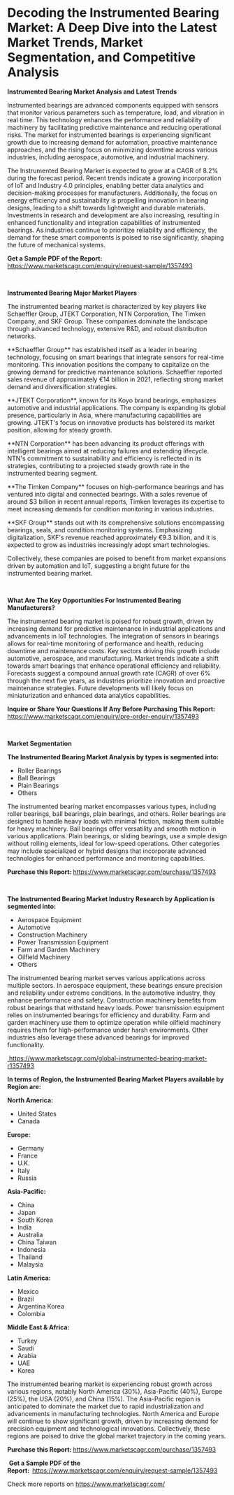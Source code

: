 <p><h1>Decoding the Instrumented Bearing Market: A Deep Dive into the Latest Market Trends, Market Segmentation, and Competitive Analysis</h1></p><p><strong>Instrumented Bearing Market Analysis and Latest Trends</strong></p>
<p><p>Instrumented bearings are advanced components equipped with sensors that monitor various parameters such as temperature, load, and vibration in real time. This technology enhances the performance and reliability of machinery by facilitating predictive maintenance and reducing operational risks. The market for instrumented bearings is experiencing significant growth due to increasing demand for automation, proactive maintenance approaches, and the rising focus on minimizing downtime across various industries, including aerospace, automotive, and industrial machinery.</p><p>The Instrumented Bearing Market is expected to grow at a CAGR of 8.2% during the forecast period. Recent trends indicate a growing incorporation of IoT and Industry 4.0 principles, enabling better data analytics and decision-making processes for manufacturers. Additionally, the focus on energy efficiency and sustainability is propelling innovation in bearing designs, leading to a shift towards lightweight and durable materials. Investments in research and development are also increasing, resulting in enhanced functionality and integration capabilities of instrumented bearings. As industries continue to prioritize reliability and efficiency, the demand for these smart components is poised to rise significantly, shaping the future of mechanical systems.</p></p>
<p><strong>Get a Sample PDF of the Report:&nbsp;</strong> <a href="https://www.marketscagr.com/enquiry/request-sample/1357493?utm_campaign=2031&utm_medium=2&utm_source=Github&utm_content=ia&utm_term=24022025&utm_id=instrumented-bearing">https://www.marketscagr.com/enquiry/request-sample/1357493</a></p>
<p>&nbsp;</p>
<p><strong>Instrumented Bearing Major Market Players</strong></p>
<p><p>The instrumented bearing market is characterized by key players like Schaeffler Group, JTEKT Corporation, NTN Corporation, The Timken Company, and SKF Group. These companies dominate the landscape through advanced technology, extensive R&D, and robust distribution networks.</p><p>**Schaeffler Group** has established itself as a leader in bearing technology, focusing on smart bearings that integrate sensors for real-time monitoring. This innovation positions the company to capitalize on the growing demand for predictive maintenance solutions. Schaeffler reported sales revenue of approximately €14 billion in 2021, reflecting strong market demand and diversification strategies.</p><p>**JTEKT Corporation**, known for its Koyo brand bearings, emphasizes automotive and industrial applications. The company is expanding its global presence, particularly in Asia, where manufacturing capabilities are growing. JTEKT's focus on innovative products has bolstered its market position, allowing for steady growth. </p><p>**NTN Corporation** has been advancing its product offerings with intelligent bearings aimed at reducing failures and extending lifecycle. NTN's commitment to sustainability and efficiency is reflected in its strategies, contributing to a projected steady growth rate in the instrumented bearing segment.</p><p>**The Timken Company** focuses on high-performance bearings and has ventured into digital and connected bearings. With a sales revenue of around $3 billion in recent annual reports, Timken leverages its expertise to meet increasing demands for condition monitoring in various industries.</p><p>**SKF Group** stands out with its comprehensive solutions encompassing bearings, seals, and condition monitoring systems. Emphasizing digitalization, SKF's revenue reached approximately €9.3 billion, and it is expected to grow as industries increasingly adopt smart technologies.</p><p>Collectively, these companies are poised to benefit from market expansions driven by automation and IoT, suggesting a bright future for the instrumented bearing market.</p></p>
<p>&nbsp;</p>
<p><strong>What Are The Key Opportunities For Instrumented Bearing Manufacturers?</strong></p>
<p><p>The instrumented bearing market is poised for robust growth, driven by increasing demand for predictive maintenance in industrial applications and advancements in IoT technologies. The integration of sensors in bearings allows for real-time monitoring of performance and health, reducing downtime and maintenance costs. Key sectors driving this growth include automotive, aerospace, and manufacturing. Market trends indicate a shift towards smart bearings that enhance operational efficiency and reliability. Forecasts suggest a compound annual growth rate (CAGR) of over 6% through the next five years, as industries prioritize innovation and proactive maintenance strategies. Future developments will likely focus on miniaturization and enhanced data analytics capabilities.</p></p>
<p><strong>Inquire or Share Your Questions If Any Before Purchasing This Report:</strong> <a href="https://www.marketscagr.com/enquiry/pre-order-enquiry/1357493?utm_campaign=2031&utm_medium=2&utm_source=Github&utm_content=ia&utm_term=24022025&utm_id=instrumented-bearing">https://www.marketscagr.com/enquiry/pre-order-enquiry/1357493</a></p>
<p>&nbsp;</p>
<p><strong>Market Segmentation</strong></p>
<p><strong>The Instrumented Bearing Market Analysis by types is segmented into:</strong></p>
<p><ul><li>Roller Bearings</li><li>Ball Bearings</li><li>Plain Bearings</li><li>Others</li></ul></p>
<p><p>The instrumented bearing market encompasses various types, including roller bearings, ball bearings, plain bearings, and others. Roller bearings are designed to handle heavy loads with minimal friction, making them suitable for heavy machinery. Ball bearings offer versatility and smooth motion in various applications. Plain bearings, or sliding bearings, use a simple design without rolling elements, ideal for low-speed operations. Other categories may include specialized or hybrid designs that incorporate advanced technologies for enhanced performance and monitoring capabilities.</p></p>
<p><strong>Purchase this Report:&nbsp;</strong><a href="https://www.marketscagr.com/purchase/1357493?utm_campaign=2031&utm_medium=2&utm_source=Github&utm_content=ia&utm_term=24022025&utm_id=instrumented-bearing">https://www.marketscagr.com/purchase/1357493</a></p>
<p>&nbsp;</p>
<p><strong>The Instrumented Bearing Market Industry Research by Application is segmented into:</strong></p>
<p><ul><li>Aerospace Equipment</li><li>Automotive</li><li>Construction Machinery</li><li>Power Transmission Equipment</li><li>Farm and Garden Machinery</li><li>Oilfield Machinery</li><li>Others</li></ul></p>
<p><p>The instrumented bearing market serves various applications across multiple sectors. In aerospace equipment, these bearings ensure precision and reliability under extreme conditions. In the automotive industry, they enhance performance and safety. Construction machinery benefits from robust bearings that withstand heavy loads. Power transmission equipment relies on instrumented bearings for efficiency and durability. Farm and garden machinery use them to optimize operation while oilfield machinery requires them for high-performance under harsh environments. Other industries also leverage these advanced bearings for improved functionality.</p></p>
<p><a href="https://www.marketscagr.com/global-instrumented-bearing-market-r1357493?utm_campaign=2031&utm_medium=2&utm_source=Github&utm_content=ia&utm_term=24022025&utm_id=instrumented-bearing">&nbsp;https://www.marketscagr.com/global-instrumented-bearing-market-r1357493</a></p>
<p><strong>In terms of Region, the Instrumented Bearing Market Players available by Region are:</strong></p>
<p>
    <p> <strong> North America: </strong>
        <ul>
            <li>United States</li>
            <li>Canada</li>
        </ul>
        </p> 
    <p> <strong> Europe: </strong>
        <ul>
            <li>Germany</li>
            <li>France</li>
            <li>U.K.</li>
            <li>Italy</li>
            <li>Russia</li>
        </ul>
        </p> 
    <p> <strong> Asia-Pacific: </strong>
        <ul>
            <li>China</li>
            <li>Japan</li>
            <li>South Korea</li>
            <li>India</li>
            <li>Australia</li>
            <li>China Taiwan</li>
            <li>Indonesia</li>
            <li>Thailand</li>
            <li>Malaysia</li>
        </ul>
        </p> 
    <p> <strong> Latin America: </strong>
        <ul>
            <li>Mexico</li>
            <li>Brazil</li>
            <li>Argentina Korea</li>
            <li>Colombia</li>
        </ul>
        </p> 
    <p> <strong> Middle East & Africa: </strong>
        <ul>
            <li>Turkey</li>
            <li>Saudi</li>
            <li>Arabia</li>
            <li>UAE</li>
            <li>Korea</li>
        </ul>
    </p>
    </p>
<p><p>The instrumented bearing market is experiencing robust growth across various regions, notably North America (30%), Asia-Pacific (40%), Europe (25%), the USA (20%), and China (15%). The Asia-Pacific region is anticipated to dominate the market due to rapid industrialization and advancements in manufacturing technologies. North America and Europe will continue to show significant growth, driven by increasing demand for precision equipment and technological innovations. Collectively, these regions are poised to drive the global market trajectory in the coming years.</p></p>
<p><strong>Purchase this Report: </strong><a href="https://www.marketscagr.com/purchase/1357493?utm_campaign=2031&utm_medium=2&utm_source=Github&utm_content=ia&utm_term=24022025&utm_id=instrumented-bearing">https://www.marketscagr.com/purchase/1357493</a></p>
<p>&nbsp;<strong>Get a Sample PDF of the Report:&nbsp;&nbsp;</strong><a href="https://www.marketscagr.com/enquiry/request-sample/1357493?utm_campaign=2031&utm_medium=2&utm_source=Github&utm_content=ia&utm_term=24022025&utm_id=instrumented-bearing">https://www.marketscagr.com/enquiry/request-sample/1357493</a></p>
<p><strong></strong></p>
<p>Check more reports on <a href="https://www.marketscagr.com/?utm_campaign=2031&utm_medium=2&utm_source=Github&utm_content=ia&utm_term=24022025&utm_id=instrumented-bearing">https://www.marketscagr.com/</a></p>